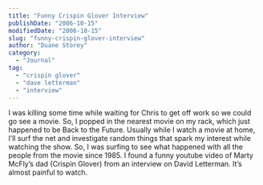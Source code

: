 ```yaml
---
title: "Funny Crispin Glover Interview"
publishDate: "2006-10-15"
modifiedDate: "2006-10-15"
slug: "funny-crispin-glover-interview"
author: "Duane Storey"
category:
  - "Journal"
tag:
  - "crispin glover"
  - "dave letterman"
  - "interview"
---
```


I was killing some time while waiting for Chris to get off work so we could go see a movie. So, I popped in the nearest movie on my rack, which just happened to be Back to the Future. Usually while I watch a movie at home, I’ll surf the net and investigate random things that spark my interest while watching the show. So, I was surfing to see what happened with all the people from the movie since 1985. I found a funny youtube video of Marty McFly’s dad (Crispin Glover) from an interview on David Letterman. It’s almost painful to watch.